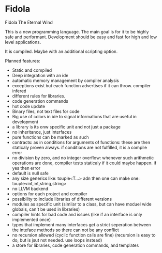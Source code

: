 # Fidola
Fidola The Eternal Wind

This is a new programming language.
The main goal is for it to be highly safe and performant.
Development should be easy and fast for high and low level applications.

It is compiled. Maybe with an additional scripting option.

Planned features:

- Static and compiled
- Deep integration with an ide
- automatic memory management by compiler analysis
- exceptions exist but each function advertises if it can throw. compiler infered
- different rules for libraries.
- code generation commands
- hot code update
- Binary files, not text files for code
- Big use of colors in ide to signal informations that are useful in development
- a library is its onw specific unit and not just a package
- no inheritance, just interfaces
- pure functions can be marked as such
- contracts: as in conditions for arguments of functions: these are then staticaly proven always. if conditions are not fulfilled, it is a compile error
- no division by zero, and no integer overflow: whenever such arithmetic operations are done, compiler tests staticaly if it could maybe happen. if yes then error
- default is null safe
- any size generics like: touple<T...> adn then one can make one: touple<int,int,string,string>
- no LLVM backend
- options for each project and compiler
- possibility to include libraries of different versions
- modules as specific unit (similar to a class, but can have moduel wide globals, can't be used in libraries)
- compiler hints for bad code and issues (like if an interface is only implemented once)
- types that implement many interfaces get a strict seperation between the inteface methods so there can not be any conflict
- no recursion allowed (cyclic function calls are fine)  (recursion is easy to do, but is jsut not needed. use loops instead)
- a store for libraries, code generation commands, and templates
